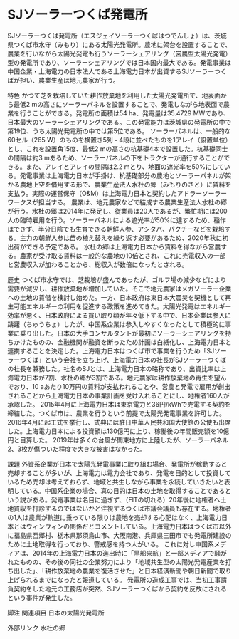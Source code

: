 # SJソーラーつくば発電所

SJソーラーつくば発電所（エスジェイソーラーつくばはつでんしょ）は、茨城県つくば市水守（みもり）にある太陽光発電所。農地に架台を設置することで、農業を行いながら太陽光発電も行うソーラーシェアリング（営農型太陽光発電）型の発電所であり、ソーラーシェアリングでは日本国内最大である。発電事業は中国企業・上海電力の日本法人である上海電力日本が出資するSJソーラーつくばが担い、農業生産は地元農家が行う。

特色
かつて芝を栽培していた耕作放棄地を利用した太陽光発電所で、地表面から最低2 mの高さにソーラーパネルを設置することで、発電しながら地表面で農業を行うことができる。発電所の面積は54 ha、発電量は35.4729 MWであり、日本最大のソーラーシェアリングである。この発電能力は茨城県の発電所の中で第19位、うち太陽光発電所の中では第5位である。
ソーラーパネルは、一般的な60セル（265 W）のものを横置き5列・4段に並べたものを1アレイ（設置単位）とし、これを設置角15度、最低2 mの高さの杭基礎4本で設置した。杭基礎同士の間隔は約3 mあるため、ソーラーパネルの下をトラクターが通行することができる。また、アレイとアレイの間隔は2.2 mとり、地面の遮光率を50%にしている。発電事業は上海電力日本が手掛け、杭基礎部分の農地とソーラーパネルが架かる農地上空を借用する形で、農業生産法人水杜の郷（みもりのさと）に賃料を支払う。実際の運営保守（O&M）は上海電力日本と契約したアドラーソーラーワークスが担当する。
農業は、地元農家などで結成する農業生産法人水杜の郷が行う。水杜の郷は2014年に発足し、従業員は20人であるが、繁忙期には200人の臨時雇用を行う。ソーラーパネルによる遮光率が50%に達するため、稲作はできず、半分日陰でも生育できる朝鮮人参、アシタバ、パクチーなどを栽培する。主力の朝鮮人参は苗の植え替えを繰り返す必要があるため、2020年秋に初出荷ができる予定である。
水杜の郷は上海電力日本から賃料を得ながら営農する。農家が受け取る賃料は一般的な農地の10倍とされ、これに売電収入の一部と営農収入が加わることから、総収入が数倍になったとされる。

歴史
つくば市水守では、芝栽培が盛んであったが、ゴルフ場の減少などにより需要が減少し、耕作放棄地が増加していた。そこで地元農家はメガソーラー企業への土地の賃借を検討し始めた。一方、日本政府は東日本大震災を契機として再生可能エネルギーの利用を促進する政策を進めてきた。太陽光発電はエネルギー効率が悪く、日本政府による買い取り額が年々低下する中で、日本企業は参入に躊躇（ちゅうちょ）したが、中国系企業は参入しやすくなったとして積極的に事業に乗り出した。日本の大手コンサルタントが最初にソーラーシェアリングを持ちかけたものの、金融機関が融資を断ったため計画は白紙化し、上海電力日本と連携することを決定した。上海電力日本はつくば市で事業を行うため「SJソーラーつくば」という会社を立ち上げ、上海電力日本の社長がSJソーラーつくばの社長を兼務した。社名のSJとは、上海電力日本の略称であり、出資比率は上海電力日本が7割、水杜の郷が3割である。地元農家は耕作放棄地の再生を望んでおり、10 aあたり10万円の賃料が支払われることや、営農と発電で雇用が創出されることから上海電力日本の事業計画を受け入れることにし、地権者160人が承認した。
2015年4月に上海電力日本は東京電力と36円/kWhで売電する契約を締結した。つくば市は、農業を行うという前提で太陽光発電事業を許可した。2016年4月に起工式を挙行し、式典には駐日中華人民共和国大使館の公使も出席した。上海電力日本による投資額は130億円に上り、稼働後の年間販売額を10億円と目算した。
2019年は多くの台風が関東地方に上陸したが、ソーラーパネル2、3枚が傷ついた程度で大きな被害はなかった。

課題
外資系企業が日本で太陽光発電事業に取り組む場合、発電所が稼動すると売却することが多いが、上海電力は電力会社であり、発電を目的として投資しているため売却は考えておらず、地域と共生しながら事業を永続していきたいと表明している。中国系企業の場合、真の目的は日本の土地を取得することであるという説がある。発電事業は名目に過ぎず、（FITの切れる）20年後に地権者へ土地買収を打診するのではないかと注視するつくば市議会議員も存在する。地権者の1人は農業が軌道に乗っている限りは農地を売却する心配はなく、上海電力日本とはウィンウィンの関係だとコメントしている。上海電力日本はつくば市以外に福島県西郷村、栃木県那須烏山市、大阪南港、兵庫県三田市でも発電所建設のために土地取得を行っており、警戒感を持つ人がいる。
これに対し中国系メディアは、2014年の上海電力日本の進出時に「黒船来航」と一部メディアで騒がれたものの、その後の同社の企業努力により「地域共生型の太陽光発電産業を打ち出した」、「耕作放棄地の農業を復活させた」と日本経済新聞や朝日新聞で取り上げられるまでになったと報道している。
発電所の造成工事では、当初工事請負契約をした地元の工務店が突然、SJソーラーつくばから契約を反故にされるという事件が発生した。

脚注
関連項目
日本の太陽光発電所

外部リンク
水杜の郷